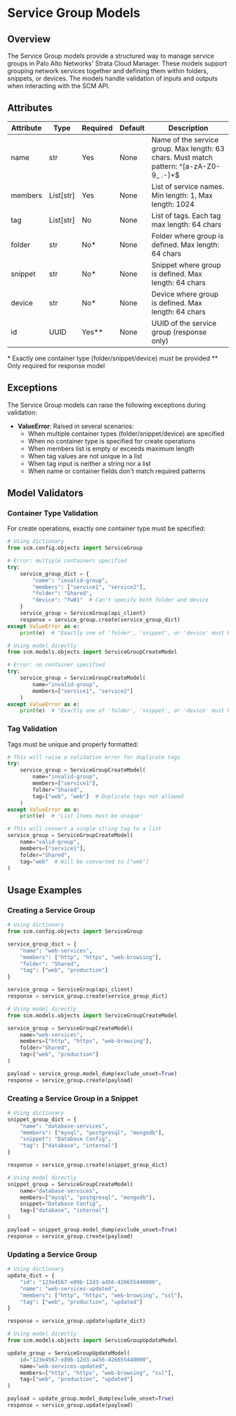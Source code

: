 # Service Group Models

## Overview

The Service Group models provide a structured way to manage service groups in Palo Alto Networks' Strata Cloud Manager.
These models support grouping network services together and defining them within folders, snippets, or devices. The
models handle validation of inputs and outputs when interacting with the SCM API.

## Attributes

| Attribute | Type      | Required | Default | Description                                                                              |
|-----------|-----------|----------|---------|------------------------------------------------------------------------------------------|
| name      | str       | Yes      | None    | Name of the service group. Max length: 63 chars. Must match pattern: ^[a-zA-Z0-9_ \.-]+$ |
| members   | List[str] | Yes      | None    | List of service names. Min length: 1, Max length: 1024                                   |
| tag       | List[str] | No       | None    | List of tags. Each tag max length: 64 chars                                              |
| folder    | str       | No*      | None    | Folder where group is defined. Max length: 64 chars                                      |
| snippet   | str       | No*      | None    | Snippet where group is defined. Max length: 64 chars                                     |
| device    | str       | No*      | None    | Device where group is defined. Max length: 64 chars                                      |
| id        | UUID      | Yes**    | None    | UUID of the service group (response only)                                                |

\* Exactly one container type (folder/snippet/device) must be provided
\** Only required for response model

## Exceptions

The Service Group models can raise the following exceptions during validation:

- **ValueError**: Raised in several scenarios:
    - When multiple container types (folder/snippet/device) are specified
    - When no container type is specified for create operations
    - When members list is empty or exceeds maximum length
    - When tag values are not unique in a list
    - When tag input is neither a string nor a list
    - When name or container fields don't match required patterns

## Model Validators

### Container Type Validation

For create operations, exactly one container type must be specified:

<div class="termy">

<!-- termynal -->
```python
# Using dictionary
from scm.config.objects import ServiceGroup

# Error: multiple containers specified
try:
    service_group_dict = {
        "name": "invalid-group",
        "members": ["service1", "service2"],
        "folder": "Shared",
        "device": "fw01"  # Can't specify both folder and device
    }
    service_group = ServiceGroup(api_client)
    response = service_group.create(service_group_dict)
except ValueError as e:
    print(e)  # "Exactly one of 'folder', 'snippet', or 'device' must be provided."

# Using model directly
from scm.models.objects import ServiceGroupCreateModel

# Error: no container specified
try:
    service_group = ServiceGroupCreateModel(
        name="invalid-group",
        members=["service1", "service2"]
    )
except ValueError as e:
    print(e)  # "Exactly one of 'folder', 'snippet', or 'device' must be provided."
```

</div>

### Tag Validation

Tags must be unique and properly formatted:

<div class="termy">

<!-- termynal -->
```python
# This will raise a validation error for duplicate tags
try:
    service_group = ServiceGroupCreateModel(
        name="invalid-group",
        members=["service1"],
        folder="Shared",
        tag=["web", "web"]  # Duplicate tags not allowed
    )
except ValueError as e:
    print(e)  # "List items must be unique"

# This will convert a single string tag to a list
service_group = ServiceGroupCreateModel(
    name="valid-group",
    members=["service1"],
    folder="Shared",
    tag="web"  # Will be converted to ["web"]
)
```

</div>

## Usage Examples

### Creating a Service Group

<div class="termy">

<!-- termynal -->
```python
# Using dictionary
from scm.config.objects import ServiceGroup

service_group_dict = {
    "name": "web-services",
    "members": ["http", "https", "web-browsing"],
    "folder": "Shared",
    "tag": ["web", "production"]
}

service_group = ServiceGroup(api_client)
response = service_group.create(service_group_dict)

# Using model directly
from scm.models.objects import ServiceGroupCreateModel

service_group = ServiceGroupCreateModel(
    name="web-services",
    members=["http", "https", "web-browsing"],
    folder="Shared",
    tag=["web", "production"]
)

payload = service_group.model_dump(exclude_unset=True)
response = service_group.create(payload)
```

</div>

### Creating a Service Group in a Snippet

<div class="termy">

<!-- termynal -->
```python
# Using dictionary
snippet_group_dict = {
    "name": "database-services",
    "members": ["mysql", "postgresql", "mongodb"],
    "snippet": "Database Config",
    "tag": ["database", "internal"]
}

response = service_group.create(snippet_group_dict)

# Using model directly
snippet_group = ServiceGroupCreateModel(
    name="database-services",
    members=["mysql", "postgresql", "mongodb"],
    snippet="Database Config",
    tag=["database", "internal"]
)

payload = snippet_group.model_dump(exclude_unset=True)
response = service_group.create(payload)
```

</div>

### Updating a Service Group

<div class="termy">

<!-- termynal -->
```python
# Using dictionary
update_dict = {
    "id": "123e4567-e89b-12d3-a456-426655440000",
    "name": "web-services-updated",
    "members": ["http", "https", "web-browsing", "ssl"],
    "tag": ["web", "production", "updated"]
}

response = service_group.update(update_dict)

# Using model directly
from scm.models.objects import ServiceGroupUpdateModel

update_group = ServiceGroupUpdateModel(
    id="123e4567-e89b-12d3-a456-426655440000",
    name="web-services-updated",
    members=["http", "https", "web-browsing", "ssl"],
    tag=["web", "production", "updated"]
)

payload = update_group.model_dump(exclude_unset=True)
response = service_group.update(payload)
```

</div>